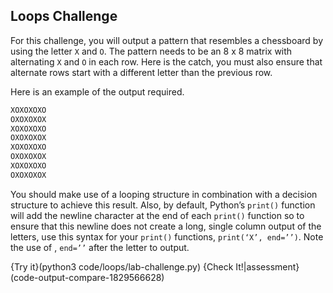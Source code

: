 ## Loops Challenge
For this challenge, you will output a pattern that resembles a chessboard by using the letter `X` and `O`. The pattern needs to be an 8 x 8 matrix with alternating `X` and `O` in each row. Here is the catch, you must also ensure that alternate rows start with a different letter than the previous row.

Here is an example of the output required.

```python
XOXOXOXO
OXOXOXOX
XOXOXOXO
OXOXOXOX
XOXOXOXO
OXOXOXOX
XOXOXOXO
OXOXOXOX
```

You should make use of a looping structure in combination with a decision structure to achieve this result. Also, by default, Python’s `print()` function will add the newline character at the end of each `print()` function so to ensure that this newline does not create a long, single column output of the letters, use this syntax for your `print()` functions, `print(‘X’, end=’’)`. Note the use of , `end=’’` after the letter to output.

{Try it}(python3 code/loops/lab-challenge.py)
{Check It!|assessment}(code-output-compare-1829566628)
